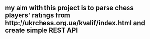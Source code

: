 ## my aim with this project is to parse chess players' ratings from http://ukrchess.org.ua/kvalif/index.html and create simple REST API